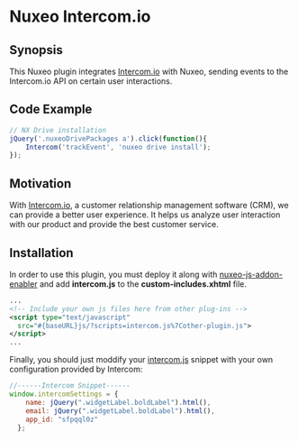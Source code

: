 # Nuxeo Intercom.io

## Synopsis

This Nuxeo plugin integrates [Intercom.io](https://www.intercom.io/) with Nuxeo, sending events to the Intercom.io API on certain user interactions.

## Code Example

``` javascript
// NX Drive installation
jQuery('.nuxeoDrivePackages a').click(function(){
	Intercom('trackEvent', 'nuxeo drive install');
});
```

## Motivation

With [Intercom.io](https://www.intercom.io/), a customer relationship management software (CRM), we can provide a better user experience. It helps us analyze user interaction with our product and provide the best customer service.

## Installation

In order to use this plugin, you must deploy it along with [nuxeo-js-addon-enabler](https://github.com/athento/nuxeo-js-addons-enabler) and add **intercom.js** to the **custom-includes.xhtml** file.

``` xml
...
<!-- Include your own js files here from other plug-ins -->
<script type="text/javascript"
  src="#{baseURL}js/?scripts=intercom.js%7Cother-plugin.js">
</script>
...
```

Finally, you should just moddify your [intercom.js](src/main/resources/web/nuxeo.war/scripts/intercom.js) snippet with your own configuration provided by Intercom:
``` javascript
//------Intercom Snippet------
window.intercomSettings = {
    name: jQuery(".widgetLabel.boldLabel").html(),
    email: jQuery(".widgetLabel.boldLabel").html(),
    app_id: "sfpqql0z"
  };
```
